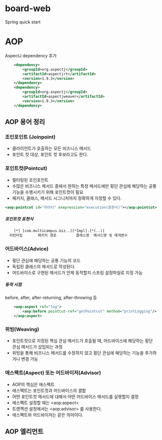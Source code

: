 # board-web
Spring quick start

# AOP
AspectJ dependency 추가 
~~~xml
    <dependency>
        <groupId>org.aspectj</groupId>
        <artifactId>aspectjrt</artifactId>
        <version>1.9.3</version>
    </dependency>
    <dependency>
        <groupId>org.aspectj</groupId>
        <artifactId>aspectjweaver</artifactId>
        <version>1.9.3</version>
    </dependency>
~~~


## AOP 용어 정리
### 조인포인트 (Joinpoint)
* 클라이언트가 호출하는 모든 비즈니스 메서드
* 포인트 컷 대상, 포인트 컷 후보라고도 한다.

### 포인트컷(Pointcut)
* 필터링된 조인포인트
* 수많은 비즈니스 메서드 중에서 원하는 특정 메서드에만 횡단 관심에 해당하는 공통 기능을 수행시키기 위해 포인트컷이 필요
* 패키지, 클래스, 메서드 시그니처까지 정확하게 지정할 수 있다.
~~~xml
<aop:pointcut id="아이디" exepression="execution(표현식)"></aop:pointcut>
~~~
##### 포인트컷 표현식
~~~xml
    [*] [com.multicampus.biz..][*Impl].[*(..)]
  리턴타입       패키지 경로         클래스명  메서드명 및 매개변수
~~~

### 어드바이스(Advice)
* 횡단 관심에 해당하는 공통 기능의 코드
* 독립된 클래스의 메서드로 작성된다.
* 어드바이스로 구현된 메서드가 언제 동작할지 스프링 설정파일로 지정 가능

##### 동작 시점
before, after, after-returning, after-throwing 등 
~~~xml
    <aop:aspect ref="log">
        <aop:before pointcut-ref="getPointcut" method="printLogging"/>
    </aop:aspect>
~~~

### 위빙(Weaving)
* 포인트컷으로 지정된 핵심 관심 메서드가 호출될 때, 어드바이스에 해당하는 횡단 관심 메서드가 삽입되는 과정
* 위빙을 통해 비즈니스 메서드를 수정하지 않고 횡단 관심에 해당하는 기능을 추가하거나 변경 가능

### 애스팩트(Aspect) 또는 어드바이저(Advisor)
* AOP의 핵심은 애스팩트
* 애스팩트는 포인트컷과 어드바이스의 결합
* 어떤 포인트컷 메서드에 대해서 어떤 어드바이스 메서드를 실행할지 결정
* 애스팩트 설정할 때는 \<aop:aspect\>
* 트랜잭션 설정에서는 \<aop:advisor\> 를 사용한다.
* 애스팩트와 어드바이저는 같은 의미이다.

## AOP 엘리먼트


